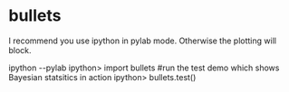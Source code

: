 bullets
=======

I recommend you use ipython in pylab mode. Otherwise the plotting will block.

ipython --pylab
ipython> import bullets
#run the test demo which shows Bayesian statsitics in action
ipython> bullets.test()



